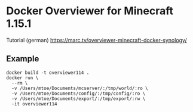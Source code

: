# Docker Overviewer for Minecraft 1.15.1

Tutorial (german) https://marc.tv/overviewer-minecraft-docker-synology/

## Example

```
docker build -t overviewer114 .
docker run \
  --rm \
  -v /Users/mtoe/Documents/mcserver/:/tmp/world/:ro \
  -v /Users/mtoe/Documents/config/:/tmp/config/:ro \
  -v /Users/mtoe/Documents/export/:/tmp/export/:rw \
  -it overviewer114
